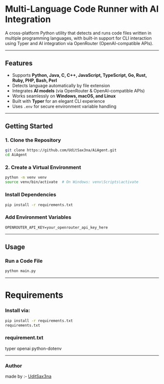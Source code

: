 # Multi-Language Code Runner with AI Integration

A cross-platform Python utility that detects and runs code files written in multiple programming languages, with built-in support for CLI interaction using Typer and AI integration via OpenRouter (OpenAI-compatible APIs).

---

## Features

- Supports **Python, Java, C, C++, JavaScript, TypeScript, Go, Rust, Ruby, PHP, Bash, Perl**
- Detects language automatically by file extension
- Integrates **AI models** (via OpenRouter & OpenAI-compatible APIs)
- Works seamlessly on **Windows, macOS, and Linux**
- Built with **Typer** for an elegant CLI experience
- Uses `.env` for secure environment variable handling

---

## Getting Started

### 1. Clone the Repository

```bash
git clone https://github.com/UditSax3na/AiAgent.git
cd AiAgent
```

### 2. Create a Virtual Environment
```bash
python -m venv venv
source venv/bin/activate  # On Windows: venv\Scripts\activate
```

### Install Dependencies
```bash
pip install -r requirements.txt
```

### Add Environment Variables
```env
OPENROUTER_API_KEY=your_openrouter_api_key_here
```

---

## Usage

### Run a Code File
```bash
python main.py
```

---

# Requirements
### Install via:

```bash
pip install -r requirements.txt
requirements.txt
```

### requirement.txt
typer
openai
python-dotenv

---

### Author
made by :- [UditSax3na](https://github.com/UditSax3na)
